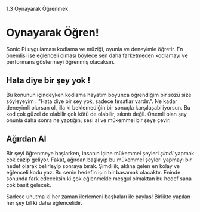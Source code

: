 1.3 Oynayarak Öğrenmek

# Oynayarak Öğren!  

Sonic Pi uygulaması kodlama ve müziği, oyunla ve deneyimle öğretir. En önemlisi ise eğlenceli olması böylece sen daha farketmeden kodlamayı 
ve performans göstermeyi öğrenmiş olacaksın.

## Hata diye bir şey yok !

Bu konunun içindeyken kodlama hayatım boyunca öğrendiğim bir sözü size söyleyeyim : "Hata diye bir şey yok, sadece fırsatlar vardır.".
Ne kadar deneyimli olursan ol, illa ki beklemediğin bir sonuçla karşılaşabiliyorsun. Bu kod çok güzel de olabilir çok kötü de olabilir, 
sıkıntı değil. Önemli olan şey onunla daha sonra ne yaptığın; sesi al ve mükemmel bir şeye çevir. 

## Ağırdan Al

Bir şeyi öğrenmeye başlarken, insanın içine mükemmel şeyleri *şimdi* yapmak çok cazip geliyor. Fakat, ağırdan başlayıp bu mükemmel şeyleri 
yapmayı bir hedef olarak belirleyip sonraya bırak. Şimdilik, aklına gelen en kolay ve eğlenceli kodu yaz. Bu senin hedefin için bir basamak 
olacaktır. Eninde sonunda fark edeceksin ki çok eğlenmekle meşgul olmaktan bu hedef sana çok basit gelecek.

Sadece unutma ki her zaman ilerlemeni başkaları ile paylaş! Birlikte yapılan her şey bil ki daha eğlencelidir.
